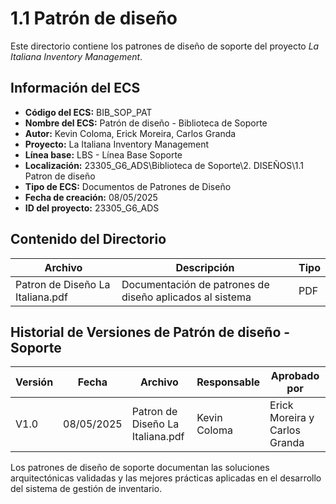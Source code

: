# 1.1 Patrón de diseño

Este directorio contiene los patrones de diseño de soporte del proyecto *La Italiana Inventory Management*.

## Información del ECS

- **Código del ECS:** BIB_SOP_PAT  
- **Nombre del ECS:** Patrón de diseño - Biblioteca de Soporte  
- **Autor:** Kevin Coloma, Erick Moreira, Carlos Granda
- **Proyecto:** La Italiana Inventory Management  
- **Línea base:** LBS - Línea Base Soporte  
- **Localización:** 23305_G6_ADS\Biblioteca de Soporte\2. DISEÑOS\1.1 Patron de diseño  
- **Tipo de ECS:** Documentos de Patrones de Diseño  
- **Fecha de creación:** 08/05/2025  
- **ID del proyecto:** 23305_G6_ADS  

## Contenido del Directorio

| Archivo | Descripción | Tipo |
|---------|-------------|------|
| Patron de Diseño La Italiana.pdf | Documentación de patrones de diseño aplicados al sistema | PDF |

## Historial de Versiones de Patrón de diseño - Soporte

| Versión | Fecha | Archivo | Responsable | Aprobado por |
|---------|-------|---------|-------------|--------------|
| V1.0 | 08/05/2025 | Patron de Diseño La Italiana.pdf | Kevin Coloma | Erick Moreira y Carlos Granda |

Los patrones de diseño de soporte documentan las soluciones arquitectónicas validadas y las mejores prácticas aplicadas en el desarrollo del sistema de gestión de inventario.
